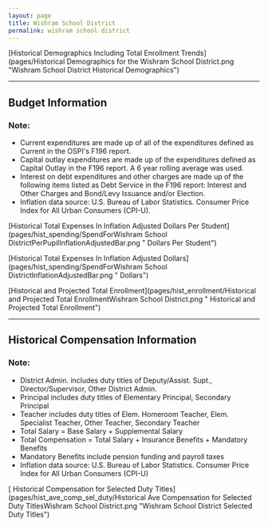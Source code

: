 ```yaml
---
layout: page
title: Wishram School District
permalink: wishram school district
---
```



[Historical Demographics Including Total Enrollment Trends](pages/Historical Demographics for the Wishram School District.png "Wishram School District Historical Demographics")

___

## Budget Information
### Note:
- Current expenditures are made up of all of the expenditures defined as Current in the OSPI's F196 report.
- Capital outlay expenditures are made up of the expenditures defined as Capital Outlay in the F196 report. A 6 year rolling average was used.
- Interest on debt expenditures and other charges are made up of the following items listed as Debt Service in the F196 report: Interest and Other Charges and Bond/Levy Issuance and/or Election.
- Inflation data source: U.S. Bureau of Labor Statistics. Consumer Price Index for All Urban Consumers (CPI-U).

[Historical Total Expenses In Inflation Adjusted Dollars Per Student](pages/hist_spending/SpendForWishram School DistrictPerPupilInflationAdjustedBar.png " Dollars Per Student")

[Historical Total Expenses In Inflation Adjusted Dollars](pages/hist_spending/SpendForWishram School DistrictInflationAdjustedBar.png " Dollars")

[Historical and Projected Total Enrollment](pages/hist_enrollment/Historical and Projected Total EnrollmentWishram School District.png " Historical and Projected Total Enrollment")


___

## Historical Compensation Information
### Note:
- District Admin. includes duty titles of Deputy/Assist. Supt., Director/Supervisor, Other District Admin.
- Principal includes duty titles of Elementary Principal, Secondary Principal
- Teacher includes duty titles of Elem. Homeroom Teacher, Elem. Specialist Teacher, Other Teacher, Secondary Teacher
- Total Salary = Base Salary + Supplemental Salary
- Total Compensation = Total Salary + Insurance Benefits + Mandatory Benefits
- Mandatory Benefits include pension funding and payroll taxes
- Inflation data source: U.S. Bureau of Labor Statistics. Consumer Price Index for All Urban Consumers (CPI-U)

[ Historical Compensation for Selected Duty Titles](pages/hist_ave_comp_sel_duty/Historical Ave Compensation for Selected Duty TitlesWishram School District.png "Wishram School District Selected Duty Titles")

